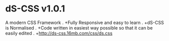 # dS-CSS v1.0.1
A modern CSS Framework .
+Fully Responsive and easy to learn .
+dS-CSS is Normalised .
+Code written in easiest way possible so that it can be easily edited .
+http://ds-css.16mb.com/css/ds.css

